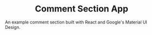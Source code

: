 <h1 align="center">
  Comment Section App
</h1>

An example comment section built with React and Google's Material UI Design.
